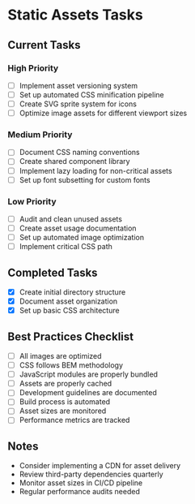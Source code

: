 # Static Assets Tasks

## Current Tasks

### High Priority
- [ ] Implement asset versioning system
- [ ] Set up automated CSS minification pipeline
- [ ] Create SVG sprite system for icons
- [ ] Optimize image assets for different viewport sizes

### Medium Priority
- [ ] Document CSS naming conventions
- [ ] Create shared component library
- [ ] Implement lazy loading for non-critical assets
- [ ] Set up font subsetting for custom fonts

### Low Priority
- [ ] Audit and clean unused assets
- [ ] Create asset usage documentation
- [ ] Set up automated image optimization
- [ ] Implement critical CSS path

## Completed Tasks
- [x] Create initial directory structure
- [x] Document asset organization
- [x] Set up basic CSS architecture

## Best Practices Checklist
- [ ] All images are optimized
- [ ] CSS follows BEM methodology
- [ ] JavaScript modules are properly bundled
- [ ] Assets are properly cached
- [ ] Development guidelines are documented
- [ ] Build process is automated
- [ ] Asset sizes are monitored
- [ ] Performance metrics are tracked

## Notes
- Consider implementing a CDN for asset delivery
- Review third-party dependencies quarterly
- Monitor asset sizes in CI/CD pipeline
- Regular performance audits needed
